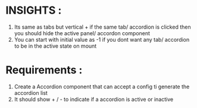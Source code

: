 
# INSIGHTS :

1. Its same as tabs but vertical + if the same tab/ accordion is clicked then you should hide the active panel/ accordon component
2. You can start with initial value as -1 if you dont want any tab/ accordion to be in the active state on mount

# Requirements :

1. Create a Accordion component that can accept a config ti generate the accordion list
2. It should show + / - to indicate if a accordion is active or inactive